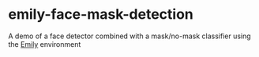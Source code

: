 # emily-face-mask-detection
A demo of a face detector combined with a mask/no-mask classifier using the [Emily](https://ambolt.io/emily-ai/) environment
